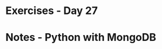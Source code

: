<!-- Day 27: 30 Days of python programming -->

# Exercises - Day 27 


# Notes - Python with MongoDB